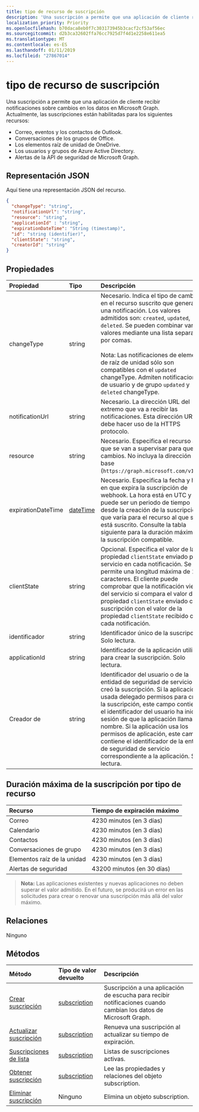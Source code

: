 ```yaml
---
title: tipo de recurso de suscripción
description: 'Una suscripción a permite que una aplicación de cliente recibir notificaciones sobre cambios en los datos en Microsoft Graph. Actualmente, las suscripciones están habilitadas para los siguientes recursos:'
localization_priority: Priority
ms.openlocfilehash: b70daca8eb0f7c303173945b3cacf2cf53af56ec
ms.sourcegitcommit: d2b3ca32602ffa76cc7925d7f4d1e2258e611ea5
ms.translationtype: MT
ms.contentlocale: es-ES
ms.lasthandoff: 01/11/2019
ms.locfileid: "27867014"
---
```

# <a name="subscription-resource-type"></a>tipo de recurso de suscripción

Una suscripción a permite que una aplicación de cliente recibir notificaciones sobre cambios en los datos en Microsoft Graph. Actualmente, las suscripciones están habilitadas para los siguientes recursos:

- Correo, eventos y los contactos de Outlook.
- Conversaciones de los grupos de Office.
- Los elementos raíz de unidad de OneDrive.
- Los usuarios y grupos de Azure Active Directory.
- Alertas de la API de seguridad de Microsoft Graph.

## <a name="json-representation"></a>Representación JSON

Aquí tiene una representación JSON del recurso.

<!--{
  "blockType": "resource",
  "optionalProperties": [],
  "baseType": "microsoft.graph.entity",
  "@odata.type": "microsoft.graph.subscription",
  "@odata.annotations": [
    {
      "capabilities": {
        "skippable": false,
        "toppable": false,
        "countable": false,
        "expandable": false,
        "filterable": false,
        "referenceable": false,
        "selectable": false,
        "sortable": false
      }
    }
  ]
}-->

```json
{
  "changeType": "string",
  "notificationUrl": "string",
  "resource": "string",
  "applicationId" : "string",
  "expirationDateTime": "String (timestamp)",
  "id": "string (identifier)",
  "clientState": "string",
  "creatorId": "string"
}
```

## <a name="properties"></a>Propiedades

| Propiedad | Tipo | Descripción |
|:---------|:-----|:------------|
| changeType | string | Necesario. Indica el tipo de cambio en el recurso suscrito que generará una notificación. Los valores admitidos son: `created`, `updated`, `deleted`. Se pueden combinar varios valores mediante una lista separada por comas.<br><br>Nota: Las notificaciones de elemento de raíz de unidad sólo son compatibles con el `updated` changeType. Admiten notificaciones de usuario y de grupo `updated` y `deleted` changeType.|
| notificationUrl | string | Necesario. La dirección URL del extremo que va a recibir las notificaciones. Esta dirección URL debe hacer uso de la HTTPS protocolo. |
| resource | string | Necesario. Especifica el recurso al que se van a supervisar para que los cambios. No incluya la dirección URL base (`https://graph.microsoft.com/v1.0/`). |
| expirationDateTime | [dateTime](https://tools.ietf.org/html/rfc3339) | Necesario. Especifica la fecha y hora en que expira la suscripción de webhook. La hora está en UTC y puede ser un periodo de tiempo desde la creación de la suscripción que varía para el recurso al que se está suscrito.  Consulte la tabla siguiente para la duración máxima de la suscripción compatible. |
| clientState | string | Opcional. Especifica el valor de la propiedad `clientState` enviado por el servicio en cada notificación. Se permite una longitud máxima de 128 caracteres. El cliente puede comprobar que la notificación viene del servicio si compara el valor de la propiedad `clientState` enviado con la suscripción con el valor de la propiedad `clientState` recibido con cada notificación. |
| identificador | string | Identificador único de la suscripción. Solo lectura. |
| applicationId | string | Identificador de la aplicación utilizada para crear la suscripción. Solo lectura. |
| Creador de | string | Identificador del usuario o de la entidad de seguridad de servicio que creó la suscripción. Si la aplicación usada delegado permisos para crear la suscripción, este campo contiene el identificador del usuario ha iniciado sesión de que la aplicación llama en nombre. Si la aplicación usa los permisos de aplicación, este campo contiene el identificador de la entidad de seguridad de servicio correspondiente a la aplicación. Solo lectura. |

## <a name="maximum-length-of-subscription-per-resource-type"></a>Duración máxima de la suscripción por tipo de recurso

| Recurso            | Tiempo de expiración máximo  |
|:--------------------|:-------------------------|
| Correo                | 4230 minutos (en 3 días)    |
| Calendario            | 4230 minutos (en 3 días)    |
| Contactos            | 4230 minutos (en 3 días)    |
| Conversaciones de grupo | 4230 minutos (en 3 días)    |
| Elementos raíz de la unidad    | 4230 minutos (en 3 días)    |
| Alertas de seguridad     | 43200 minutos (en 30 días)  |

> **Nota:** Las aplicaciones existentes y nuevas aplicaciones no deben superar el valor admitido. En el futuro, se producirá un error en las solicitudes para crear o renovar una suscripción más allá del valor máximo.

## <a name="relationships"></a>Relaciones

Ninguno

## <a name="methods"></a>Métodos

| Método | Tipo de valor devuelto | Descripción |
|:-------|:------------|:------------|
| [Crear suscripción](../api/subscription-post-subscriptions.md) | [subscription](subscription.md) | Suscripción a una aplicación de escucha para recibir notificaciones cuando cambian los datos de Microsoft Graph. |
| [Actualizar suscripción](../api/subscription-update.md) | [subscription](subscription.md) | Renueva una suscripción al actualizar su tiempo de expiración. |
| [Suscripciones de lista](../api/subscription-list.md) | [subscription](subscription.md) | Listas de suscripciones activas. |
| [Obtener suscripción](../api/subscription-get.md) | [subscription](subscription.md) | Lee las propiedades y relaciones del objeto subscription. |
| [Eliminar suscripción](../api/subscription-delete.md) | Ninguno |Elimina un objeto subscription. |

<!-- uuid: 8fcb5dbc-d5aa-4681-8e31-b001d5168d79
2015-10-25 14:57:30 UTC -->
<!-- {
  "type": "#page.annotation",
  "description": "subscription resource",
  "keywords": "",
  "section": "documentation",
  "tocPath": ""
}-->
